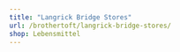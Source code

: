 ```yaml
---
title: "Langrick Bridge Stores"
url: /brothertoft/langrick-bridge-stores/
shop: Lebensmittel
---
```

